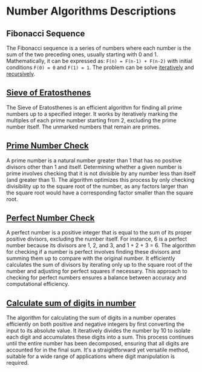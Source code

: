 # Number Algorithms Descriptions

## Fibonacci Sequence

The Fibonacci sequence is a series of numbers where each number is the sum of the two preceding ones, usually starting with 0 and 1. Mathematically, it can be expressed as:
`F(n) = F(n-1) + F(n-2)`
with initial conditions `F(0) = 0` and `F(1) = 1`. The problem can be solve [iteratively](https://github.com/1G4S/Algorithms/blob/1c811471897048212033478305743984fc9b526e/src/main/java/com/app/algorithms/number_algorithms/NumberAlgorithms.java#L14) and [recursively](https://github.com/1G4S/Algorithms/blob/1c811471897048212033478305743984fc9b526e/src/main/java/com/app/algorithms/number_algorithms/NumberAlgorithms.java#L39).

## [Sieve of Eratosthenes](https://github.com/1G4S/Algorithms/blob/1c811471897048212033478305743984fc9b526e/src/main/java/com/app/algorithms/number_algorithms/EratosthenesSieve.java#L6)

The Sieve of Eratosthenes is an efficient algorithm for finding all prime numbers up to a specified integer. It works by iteratively marking the multiples of each prime number starting from 2, excluding the prime number itself. The unmarked numbers that remain are primes.

## [Prime Number Check](https://github.com/1G4S/Algorithms/blob/4c28f07856f4e21f2e049042abcd15f636e842ff/src/main/java/com/app/algorithms/number_algorithms/NumberAlgorithms.java#L69)
A prime number is a natural number greater than 1 that has no positive divisors other than 1 and itself. 
Determining whether a given number is prime involves checking that it is not divisible by any number less than itself (and greater than 1). 
The algorithm optimizes this process by only checking divisibility up to the square root of the number, as any factors larger than the square root would have a corresponding factor smaller than the square root.

## [Perfect Number Check](https://github.com/1G4S/Algorithms/blob/4c28f07856f4e21f2e049042abcd15f636e842ff/src/main/java/com/app/algorithms/number_algorithms/NumberAlgorithms.java#L107)
A perfect number is a positive integer that is equal to the sum of its proper positive divisors, excluding the number itself. For instance, 6 is a perfect number because its divisors are 1, 2, and 3, and 1 + 2 + 3 = 6. 
The algorithm for checking if a number is perfect involves finding these divisors and summing them up to compare with the original number. It efficiently calculates the sum of divisors by iterating only up to the square root of the number and adjusting for perfect squares if necessary. 
This approach to checking for perfect numbers ensures a balance between accuracy and computational efficiency. 

## [Calculate sum of digits in number](https://github.com/1G4S/Algorithms/blob/4c28f07856f4e21f2e049042abcd15f636e842ff/src/main/java/com/app/algorithms/number_algorithms/NumberAlgorithms.java#L138)
The algorithm for calculating the sum of digits in a number operates efficiently on both positive and negative integers
by first converting the input to its absolute value. It iteratively divides the number by 10 to isolate each digit and
accumulates these digits into a sum. This process continues until the entire number has been decomposed, ensuring that
all digits are accounted for in the final sum. It's a straightforward yet versatile method, suitable for a wide range
of applications where digit manipulation is required.
